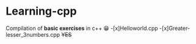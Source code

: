 # Learning-cpp
Compilation of **basic exercises** in c++ 😁
-[x]Helloworld.cpp
-[x]Greater-lesser_3numbers.cpp
~~YES~~
